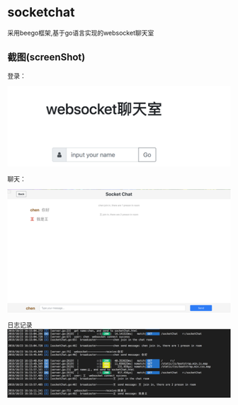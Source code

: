 # socketchat

采用beego框架,基于go语言实现的websocket聊天室


## 截图(screenShot)

登录：

![加入](static/img/join.png)

聊天：

![聊天室](static/img/chat.png)

日志记录
![日志](static/img/log.png)
